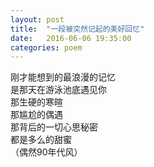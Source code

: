 ```yaml
---
layout: post
title:  "一段被突然记起的美好回忆"
date:   2016-06-06 19:35:00
categories: poem
---
```


刚才能想到的最浪漫的记忆   
是那天在游泳池底遇见你   
那生硬的寒暄   
那尴尬的偶遇   
那背后的一切心思秘密   
都是多么的甜蜜   
（偶然90年代风）